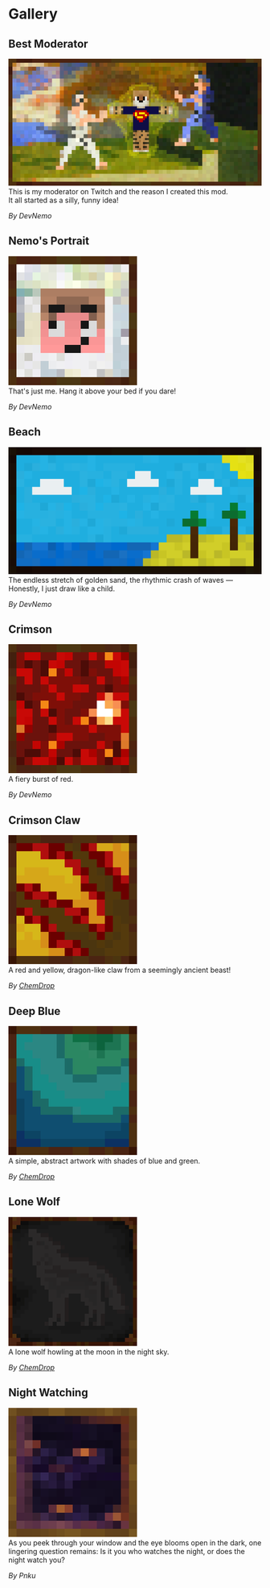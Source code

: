 # Gallery

## Best Moderator

![Best Moderator](https://github.com/NemoNotFound/NemoNotFound/blob/master/resources/minecraft_projects/galleries/nemos_paintings/best_moderator.png?raw=true)  
This is my moderator on Twitch and the reason I created this mod.  
It all started as a silly, funny idea!

_By DevNemo_

## Nemo's Portrait

![Nemo's Portrait](https://github.com/NemoNotFound/NemoNotFound/blob/master/resources/minecraft_projects/galleries/nemos_paintings/nemos_portrait.png?raw=true)  
That's just me.
Hang it above your bed if you dare!

_By DevNemo_

## Beach

![Beach](https://github.com/NemoNotFound/NemoNotFound/blob/master/resources/minecraft_projects/galleries/nemos_paintings/beach.png?raw=true)  
The endless stretch of golden sand, the rhythmic crash of waves — Honestly, I just draw like a child.

_By DevNemo_

## Crimson

![Crimson](https://github.com/NemoNotFound/NemoNotFound/blob/master/resources/minecraft_projects/galleries/nemos_paintings/crimson.png?raw=true)  
A fiery burst of red.

_By DevNemo_

## Crimson Claw

![Crimson Claw](https://github.com/NemoNotFound/NemoNotFound/blob/master/resources/minecraft_projects/galleries/nemos_paintings/crimson_claw.png?raw=true)  
A red and yellow, dragon-like claw from a seemingly ancient beast!

_By [ChemDrop](https://www.curseforge.com/members/chemdrop/projects)_

## Deep Blue

![Deep Blue](https://github.com/NemoNotFound/NemoNotFound/blob/master/resources/minecraft_projects/galleries/nemos_paintings/deep_blue.png?raw=true)  
A simple, abstract artwork with shades of blue and green.

_By [ChemDrop](https://www.curseforge.com/members/chemdrop/projects)_

## Lone Wolf

![Lone Wolf](https://github.com/NemoNotFound/NemoNotFound/blob/master/resources/minecraft_projects/galleries/nemos_paintings/lone_wolf.png?raw=true)  
A lone wolf howling at the moon in the night sky.

_By [ChemDrop](https://www.curseforge.com/members/chemdrop/projects)_

## Night Watching

![Night Watching](https://github.com/NemoNotFound/NemoNotFound/blob/master/resources/minecraft_projects/galleries/nemos_paintings/night_watching.png?raw=true)  
As you peek through your window and the eye blooms open in the dark, one lingering question remains:
Is it you who watches the night, or does the night watch you?

_By Pnku_

